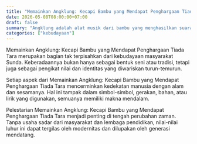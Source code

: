 ```yaml
---
title: "Memainkan Angklung: Kecapi Bambu yang Mendapat Penghargaan Tiada Tara"
date: 2026-05-08T08:00:00+07:00
draft: false
summary: "Angklung adalah alat musik dari bambu yang menghasilkan suara dengan digetarkan."
categories: ["kebudayaan"]
---
```


Memainkan Angklung: Kecapi Bambu yang Mendapat Penghargaan Tiada Tara merupakan bagian tak terpisahkan dari kebudayaan masyarakat Sunda. Keberadaannya bukan hanya sebagai bentuk seni atau tradisi, tetapi juga sebagai pengikat nilai dan identitas yang diwariskan turun-temurun.

Setiap aspek dari Memainkan Angklung: Kecapi Bambu yang Mendapat Penghargaan Tiada Tara mencerminkan kedekatan manusia dengan alam dan sesamanya. Hal ini tampak dalam simbol-simbol, gerakan, bahan, atau lirik yang digunakan, semuanya memiliki makna mendalam.

Pelestarian Memainkan Angklung: Kecapi Bambu yang Mendapat Penghargaan Tiada Tara menjadi penting di tengah perubahan zaman. Tanpa usaha sadar dari masyarakat dan lembaga pendidikan, nilai-nilai luhur ini dapat tergilas oleh modernitas dan dilupakan oleh generasi mendatang.
